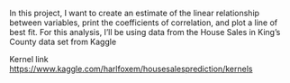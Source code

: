 In this project, I want to create an estimate of the linear relationship between variables, print the coefficients of correlation, and plot a line of best fit.
For this analysis, I’ll be using data from the House Sales in King’s County data set from Kaggle

Kernel link https://www.kaggle.com/harlfoxem/housesalesprediction/kernels
